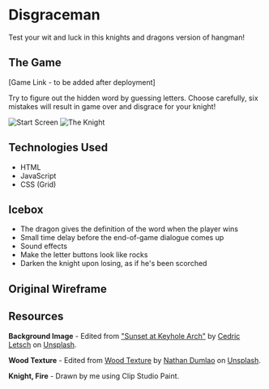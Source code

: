 # Disgraceman

Test your wit and luck in this knights and dragons version of hangman!

## The Game
[Game Link - to be added after deployment]

Try to figure out the hidden word by guessing letters. Choose carefully, six mistakes will result in game over and disgrace for your knight!

![Start Screen](https://i.imgur.com/1m2LYnF.png)
![The Knight](https://i.imgur.com/DphN9FT.png)

## Technologies Used
* HTML
* JavaScript
* CSS (Grid)

## Icebox

* The dragon gives the definition of the word when the player wins
* Small time delay before the end-of-game dialogue comes up
* Sound effects
* Make the letter buttons look like rocks
* Darken the knight upon losing, as if he's been scorched

## Original Wireframe

## Resources
**Background Image** - Edited from ["Sunset at Keyhole Arch"](https://unsplash.com/photos/gBEAWbo1RU8) by [Cedric Letsch](https://unsplash.com/@cedricletsch) on [Unsplash](https://unsplash.com/).

**Wood Texture** - Edited from [Wood Texture](https://unsplash.com/photos/J2gEgTPM_OA) by [Nathan Dumlao](https://unsplash.com/@nate_dumlao) on [Unsplash](https://unsplash.com/).

**Knight, Fire** - Drawn by me using Clip Studio Paint.